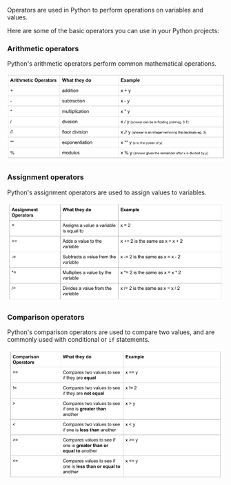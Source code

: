 Operators are used in Python to perform operations on variables and values.

Here are some of the basic operators you can use in your Python projects:

### Arithmetic operators

Python's arithmetic operators perform common mathematical operations.

![A table showing the following arithmetic operators: + performs addition; - performs subtraction; * performs multiplication; / performs division; // performs floor division where the answer is an integer removing the decimals; ** performs exponentiation; % performs the modulus function.](images/arithmetic_operators.png)

### Assignment operators

Python's assignment operators are used to assign values to variables.

![A table showing the following assignment operators: = assigns a value a variable is equal to; += adds a value to the variable; -= subtracts a value from the variable; *= multiplies a value by the variable; /= divides a value from the variable.](images/assignment_operators.png)

### Comparison operators

Python's comparison operators are used to compare two values, and are commonly used with conditional or `if` statements.

![A table showing the following comparison operators: == compares two values to see if they are equal; != compares two values to see if the are not equal; < compares two values to see if one is less than another; > compares two values to see if one is greater than another; >= compares two values to see if one is greater than or equal to another; < = compares values to see if one is less than or equal to another.](images/comparison_operators.png)